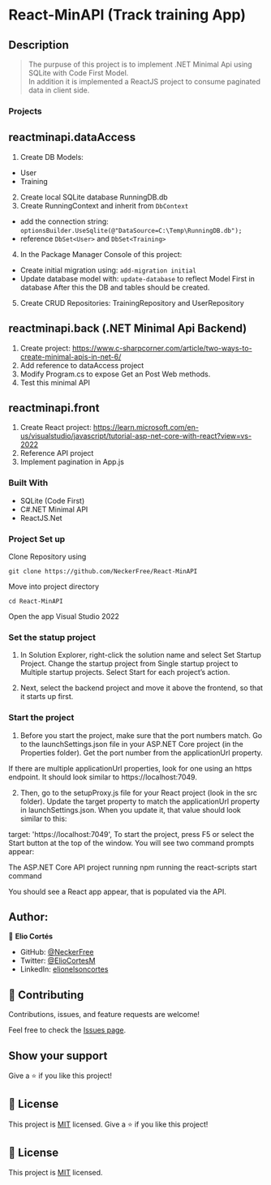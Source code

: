 # React-MinAPI (Track training App)

## Description

> The purpuse of this project is to implement .NET Minimal Api using SQLite with Code First Model.	
> In addition it is implemented a ReactJS project to consume paginated data in client side.

### Projects 

## reactminapi.dataAccess
1. Create DB Models: 
- User 
- Training 
2. Create local SQLite database RunningDB.db 
3. Create RunningContext and inherit from `DbContext` 
-  add the connection string: `optionsBuilder.UseSqlite(@"DataSource=C:\Temp\RunningDB.db");`
-  reference `DbSet<User>` and `DbSet<Training>`
4. In the Package Manager Console of this project:
- Create initial migration using: `add-migration initial`
- Update database model with: `update-database` to reflect Model First in database
After this the DB and tables should be created. 
5. Create CRUD Repositories: TrainingRepository and UserRepository

## reactminapi.back (.NET Minimal Api Backend)
1. Create project: https://www.c-sharpcorner.com/article/two-ways-to-create-minimal-apis-in-net-6/
2. Add reference to dataAccess project 
3. Modify Program.cs to expose Get an Post Web methods.
4. Test this minimal API

## reactminapi.front
1. Create React project: https://learn.microsoft.com/en-us/visualstudio/javascript/tutorial-asp-net-core-with-react?view=vs-2022
2. Reference API project
2. Implement pagination in App.js

### Built With
- SQLite (Code First)
- C#.NET Minimal API
- ReactJS.Net 

### Project Set up

Clone Repository using

`git clone https://github.com/NeckerFree/React-MinAPI`

Move into project directory

`cd React-MinAPI`

Open the app Visual Studio 2022

### Set the statup project

1. In Solution Explorer, right-click the solution name and select Set Startup Project. Change the startup project from Single startup project to Multiple startup projects. Select Start for each project’s action.

2. Next, select the backend project and move it above the frontend, so that it starts up first.

### Start the project
1. Before you start the project, make sure that the port numbers match. Go to the launchSettings.json file in your ASP.NET Core project (in the Properties folder). Get the port number from the applicationUrl property.

If there are multiple applicationUrl properties, look for one using an https endpoint. It should look similar to https://localhost:7049.

2. Then, go to the setupProxy.js file for your React project (look in the src folder). Update the target property to match the applicationUrl property in launchSettings.json. When you update it, that value should look similar to this:

target: 'https://localhost:7049',
To start the project, press F5 or select the Start button at the top of the window. You will see two command prompts appear:

The ASP.NET Core API project running
npm running the react-scripts start command

You should see a React app appear, that is populated via the API.

## Author:

👤 **Elio Cortés**

- GitHub: [@NeckerFree](https://github.com/NeckerFree)
- Twitter: [@ElioCortesM](https://twitter.com/ElioCortesM)
- LinkedIn: [elionelsoncortes](https://www.linkedin.com/in/elionelsoncortes/)

## 🤝 Contributing

Contributions, issues, and feature requests are welcome!

Feel free to check the [Issues page](https://github.com/NeckerFree/React-MinAPI/issues).

## Show your support

Give a ⭐️ if you like this project!

## 📝 License

This project is [MIT](./LICENSE) licensed.
Give a ⭐️ if you like this project!

## 📝 License

This project is [MIT](./LICENSE) licensed.
